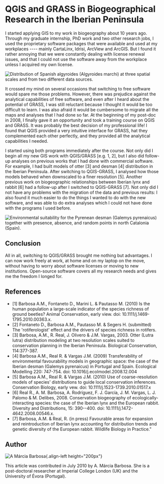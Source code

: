 # QGIS and GRASS in Biogeographical Research in the Iberian Peninsula

I started applying GIS to my work in biogeography about 10 years ago.
Through my graduate internship, PhD work and two other research jobs, I
used the proprietary software packages that were available and used at
my workplaces \---- mainly CartaLinx, Idrisi, ArcView and ArcGIS. But I
found it rather annoying that we were constantly dealing with license
renewal issues, and that I could not use the software away from the
workplace unless I acquired my own license.

![Distribution of Spanish algyroides (Algyroides marchi) at three
spatial scales and from two different data
sources.](./images/portugal_evora1.png)

It crossed my mind on several occasions that switching to free software
would spare me those problems. However, there was prejudice against the
analytical capabilities of free software, and even after I heard about
the potential of GRASS, I was still reluctant because I thought it would
be too difficult to learn. I was also afraid it would be cumbersome to
migrate all the maps and analyses that I had done so far. At the
beginning of my post-doc in 2008, I finally gave it an opportunity and
took a training course on QGIS and GRASS. It was probably the best
decision of my professional life! I found that QGIS provided a very
intuitive interface for GRASS, hat they complemented each other
perfectly, and they provided all the analytical capabilities I needed.

I started using both programs immediately after the course. Not only did
I begin all my new GIS work with QGIS/GRASS \[e.g. 1, 2\], but I also
did follow-up analyses on previous works that I had done with commercial
software. For example, I had built models of otter \[3\] and desman
\[4\] distribution in the Iberian Peninsula. After switching to
QGIS-GRASS, I analysed how those models behaved when downscaled to a
finer resolution \[5\]. Another previous work on biogeographic
relationships between Iberian lynx and rabbit \[6\] had a follow-up
after I switched to QGIS-GRASS \[7\]. Not only did I not have any
problems with the migration of the data and previous results: I also
found it much easier to do the things I wanted to do with the new
software, and was able to do extra analyses which I could not have done
with the programs I used before.

![Environmental suitability for the Pyrenean desman (Galemys pyrenaicus)
together with presence, absence, and random points in north Catalonia
(Spain).](./images/portugal_evora2.png)

## Conclusion

All in all, switching to QGIS/GRASS brought me nothing but advantages. I
can now work freely at work, at home and on my laptop on the move,
without having to worry about software licenses or moving to new
institutions. Open-source software covers all my research needs and
gives me the freedom I longed for.

## References

-   \[1\] Barbosa A.M., Fontaneto D., Marini L. & Pautasso M. (2010) Is
    the human population a large-scale indicator of the species richness
    of ground beetles? Animal Conservation, early view. doi:
    10.1111/j.1469-1795.2010.00363.x.
-   \[2\] Fontaneto D., Barbosa A.M., Pautasso M. & Segers H.
    (submitted) The \'rotiferologist\' effect and the drivers of species
    richness in rotifers.
-   \[3\] Barbosa, A.M., R. Real, J. Olivero & J.M. Vargas, 2003. Otter
    (Lutra lutra) distribution modeling at two resolution scales suited
    to conservation planning in the Iberian Peninsula. Biological
    Conservation, 114:377-387.
-   \[4\] Barbosa A.M., Real R. & Vargas J.M. (2009) Transferability of
    environmental favourability models in geographic space: the case of
    the Iberian desman (Galemys pyrenaicus) in Portugal and Spain.
    Ecological Modelling 220: 747-754. doi:
    10.1016/j.ecolmodel.2008.12.004
-   \[5\] Barbosa A.M., Real R. & Vargas J.M. (2010) Use of
    coarse-resolution models of species\' distributions to guide local
    conservation inferences. Conservation Biology, early vew. doi:
    10.1111/j.1523-1739.2010.01517.x
-   \[6\] Real R., A. M. Barbosa, A. Rodríguez, F. J. García, J. M.
    Vargas, L. J. Palomo & M. Delibes, 2008. Conservation biogeography
    of ecologically-interacting species: the case of the Iberian lynx
    and the European rabbit. Diversity and Distributions, 15: 390--400.
    doi: 10.1111/j.1472-4642.2008.00546.x.
-   \[7\] Barbosa, A.M. & Real, R. (in press) Favourable areas for
    expansion and reintroduction of Iberian lynx accounting for
    distribution trends and genetic diversity of the European rabbit.
    Wildlife Biology in Practice.\"

## Author

![A Márcia Barbosa](./images/portugal_evoraaut.png){.align-left
height="200px"}

This article was contributed in July 2010 by A. Márcia Barbosa. She is a
post-doctoral researcher at Imperial College London (UK) and the
University of Évora (Portugal).

